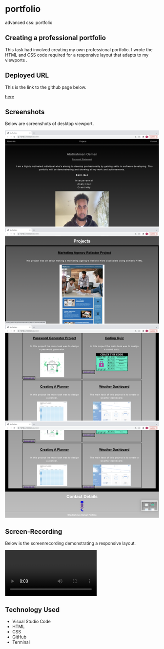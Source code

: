 # portfolio

advanced css: portfolio

## Creating a professional portfolio

This task had involved creating my own professional portfolio. I wrote the HTML and CSS code required for a responsive layout that adapts to my viewports .

## Deployed URL

This is the link to the github page below.

[here](https://aosman0.github.io/portfolio/)

## Screenshots

Below are screenshots of desktop viewport.

![screenshot-1](./assets/images/screen-shot-a.png)
![screenshot-2](./assets/images/screenshot-b.png)
![screenshot-3](./assets/images/screenshot-c.png)
![screenshot-4](./assets/images/screenshot-d.png)

## Screen-Recording

Below is the screenrecording demonstrating a responsive layout.

![screen-recording](./assets/images/Screen%20Recording%202022-04-15%20at%2017.31.12.mov)

## Technology Used

- Visual Studio Code
- HTML
- CSS
- GitHub
- Terminal
